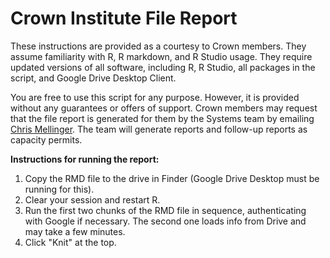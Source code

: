 # Crown Institute File Report

These instructions are provided as a courtesy to Crown members. They assume familiarity with R, R markdown, and R Studio usage. They require updated versions of all software, including R, R Studio, all packages in the script, and Google Drive Desktop Client.

You are free to use this script for any purpose. However, it is provided without any guarantees or offers of support. Crown members may request that the file report is generated for them by the Systems team by emailing [Chris Mellinger](mailto:christopher.mellinger@colorado.edu?subject=File%20Report%20Request). The team will generate reports and follow-up reports as capacity permits.

**Instructions for running the report:**

1. Copy the RMD file to the drive in Finder (Google Drive Desktop must be running for this).
2. Clear your session and restart R.
3. Run the first two chunks of the RMD file in sequence, authenticating with Google if necessary. The second one loads info from Drive and may take a few minutes.
4. Click "Knit" at the top.
